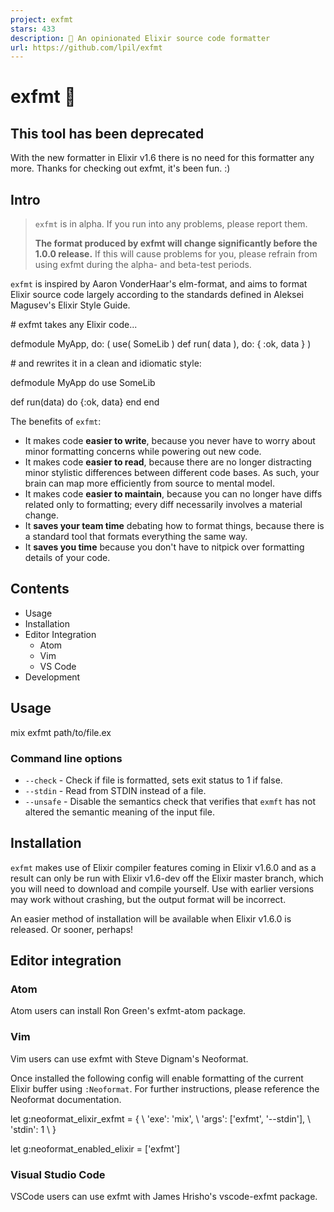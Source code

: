 ```yaml
---
project: exfmt
stars: 433
description: 🌸 An opinionated Elixir source code formatter
url: https://github.com/lpil/exfmt
---
```


exfmt 🌸
========

This tool has been deprecated
-----------------------------

With the new formatter in Elixir v1.6 there is no need for this formatter any more. Thanks for checking out exfmt, it's been fun. :)

Intro
-----

> `exfmt` is in alpha. If you run into any problems, please report them.
> 
> **The format produced by exfmt will change significantly before the 1.0.0 release.** If this will cause problems for you, please refrain from using exfmt during the alpha- and beta-test periods.

`exfmt` is inspired by Aaron VonderHaar's elm-format, and aims to format Elixir source code largely according to the standards defined in Aleksei Magusev's Elixir Style Guide.

\# exfmt takes any Elixir code...

defmodule MyApp, do: (
    use( SomeLib )
    def run( data ), do: {
      :ok,
      data
   }
)

\# and rewrites it in a clean and idiomatic style:

defmodule MyApp do
  use SomeLib

  def run(data) do
    {:ok, data}
  end
end

The benefits of `exfmt`:

-   It makes code **easier to write**, because you never have to worry about minor formatting concerns while powering out new code.
-   It makes code **easier to read**, because there are no longer distracting minor stylistic differences between different code bases. As such, your brain can map more efficiently from source to mental model.
-   It makes code **easier to maintain**, because you can no longer have diffs related only to formatting; every diff necessarily involves a material change.
-   It **saves your team time** debating how to format things, because there is a standard tool that formats everything the same way.
-   It **saves you time** because you don't have to nitpick over formatting details of your code.

Contents
--------

-   Usage
-   Installation
-   Editor Integration
    -   Atom
    -   Vim
    -   VS Code
-   Development

Usage
-----

mix exfmt path/to/file.ex

### Command line options

-   `--check` - Check if file is formatted, sets exit status to 1 if false.
-   `--stdin` - Read from STDIN instead of a file.
-   `--unsafe` - Disable the semantics check that verifies that `exmft` has not altered the semantic meaning of the input file.

Installation
------------

`exfmt` makes use of Elixir compiler features coming in Elixir v1.6.0 and as a result can only be run with Elixir v1.6-dev off the Elixir master branch, which you will need to download and compile yourself. Use with earlier versions may work without crashing, but the output format will be incorrect.

An easier method of installation will be available when Elixir v1.6.0 is released. Or sooner, perhaps!

Editor integration
------------------

### Atom

Atom users can install Ron Green's exfmt-atom package.

### Vim

Vim users can use exfmt with Steve Dignam's Neoformat.

Once installed the following config will enable formatting of the current Elixir buffer using `:Neoformat`. For further instructions, please reference the Neoformat documentation.

let g:neoformat\_elixir\_exfmt \= {
  \\ 'exe': 'mix',
  \\ 'args': \['exfmt', '\--stdin'\],
  \\ 'stdin': 1
  \\ }

let g:neoformat\_enabled\_elixir \= \['exfmt'\]

### Visual Studio Code

VSCode users can use exfmt with James Hrisho's vscode-exfmt package.
